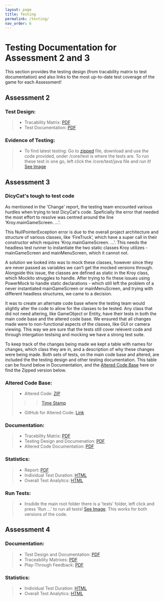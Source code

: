```yaml
---
layout: page
title: Testing
permalink: /testing/
nav_order: 6
---
```


# Testing Documentation for Assessment 2 and 3
This section provides the testing design (from tracability matrix to test documentation) and also links to the most up-to-date test coverage of the game for each Assessment!

## Assessment 2
### Test Design:
> * Tracability Matrix: [PDF](/files/tracability_matrix.pdf)
> * Test Documentation: [PDF](/files/test_documentation.pdf)

### Evidence of Testing: 
> * To find latest testing: Go to [zipped](https://drive.google.com/file/d/1H4JW_dwoqctEgOOuH97xNl6Nck0H5exh/view?usp=sharing) file, download and use the code provided, under /core/test is where the tests are. To run these test in one go, left click the /core/test/java file and run it! [See Image](/files/how_to_test.png)


## Assessment 3
### DicyCat's tough to test code
As mentioned in the 'Change' report, the testing team encounted various hurdles when trying to test DicyCat's code. Speficially the error that needed the most effort to resolve was centred around the line ‘Kroy.mainGameScreen. …’.

This NullPointerException error is due to the overall project architecture and structure of various classes, like ‘FireTruck’, which have a super call in their constructor which requires ‘Kroy.mainGameScreen. …’. This needs the headless test runner to instantiate the two static classes Kroy utilizes - mainGameScreen and mainMenuScreen, which it cannot not. 

A solution we looked into was to mock these classes, however since they are never passed as variables we can’t get the mocked versions through. Alongside this issue, the classes are defined as static in the Kroy class, which Mockito struggles to handle. After trying to fix these issues using PowerMock to handle static declarations - which still left the problem of a never instantiated mainGameScreen or mainMenuScreen, and trying with different headless structures, we came to a decision. 

It was to create an alternate code base where the testing team would slightly alter the code to allow for the classes to be tested. Any class that did not need altering, like GameObject or Entity, have their tests in both the main code base and the altered code base. We ensured that all changes made were to non-functional aspects of the classes, like GUI or camera viewing. This way we are sure that the tests still cover relevent code and through intergation testsing and mocking we have a strong test suite. 
	
To keep track of the changes being made we kept a table with names for changes, which class they are in, and a description of why these changes were being made. Both sets of tests, on the main code base and altered, are included the the testing design and other testing documentation. This table can be found below in Documentation, and the [Altered Code Base](https://github.com/Luceapuce/SEPR-Assessment-Three/tree/unit_testing) here or find the Zipped version below.

### Altered Code Base:
> * Altered Code: [ZIP](/files/Assessment3_TestDocuments/SEPR-Assessment-Three-unit_testing.zip)
> > > [Time Stamp](https://github.com/NPStudios/NPStudios.github.io/commit/b00c366a2c57ec7d8e1e6f86171e7b22e17c6c6d)
> * GitHub for Altered Code: [Link](https://github.com/Luceapuce/SEPR-Assessment-Three/tree/unit_testing)

### Documentation: 
> * Tracebility Matrix: [PDF](/files/Assessment3_TestDocuments/UserRequirementTraceabilityMatrix.pdf)
> * Testing Design and Documenation: [PDF](/files/Assessment3_TestDocuments/TestDesignandDocumentation.pdf)
> * Altered Code Documentation: [PDF](/files/Assessment3_TestDocuments/AlteredCodeDocumentation.pdf)

### Statistics: 
> * Report: [PDF](/files/Assessment3_TestDocuments/TestingStatisticsAnalysis.pdf)
> * Individual Test Duration: [HTML](/files/Assessment3_TestDocuments/Specific_Test_Stats.html)
> * Overall Test Analytics: [HTML](/files/Assessment3_TestDocuments/index.html)

### Run Tests: 
> * Insdide the main root folder there is a 'tests' folder, left click and press 'Run ...' to run all tests! [See Image](/files/Assessment3_TestDocuments/runTestPicture.png). This works for both versions of the code. 


## Assessment 4
### Documentation:
> * Test Design and Documentation: [PDF](/files/TestDocumentationTableA4.pdf)
> * Traceability Matrixes: [PDF](/files/TraceabilityMatrixAllTestA4.pdf)
> * Play-Through Feedback: [PDF](/files/UserFeedbackAndResponseA4.pdf)
### Statistics: 
> * Individual Test Duration: [HTML](/files/AllTests_Details.html)
> * Overall Test Analytics: [HTML](/files/Test_Summary.html)
